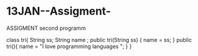# 13JAN--Assigment-
ASSIGMENT second programm 


class tri{
     String ss;
    String name ;
    public tri(String ss)
    {
        name = ss;
    }
    public tri(){
        name = "I love programming languages ";
    }
        }


 
